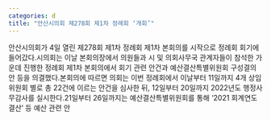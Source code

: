 ```yaml
---
categories: d
title: "안산시의회 제278회 제1차 정례회 ‘개회’"
---
```

안산시의회가 4일 열린 제278회 제1차 정례회 제1차 본회의를 시작으로 정례회 회기에 들어갔다.시의회는 이날 본회의장에서 의원들과 시 및 의회사무국 관계자들이 참석한 가운데 진행한 정례회 제1차 본회의에서 회기 관련 안건과 예산결산특별위원회 구성결의안 등을 의결했다.본회의에 따르면 의회는 이번 정례회에서 이날부터 11일까지 4개 상임위원회 별로 총 22건에 이르는 안건을 심사한 뒤, 12일부터 20일까지 2022년도 행정사무감사를 실시한다.21일부터 26일까지는 예산결산특별위원회를 통해 ‘2021 회계연도 결산’ 등 예산 관련 안